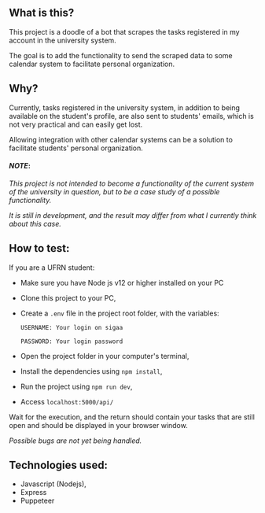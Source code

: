 ## What is this?
This project is a doodle of a bot that scrapes the tasks registered in my account in the university system.

The goal is to add the functionality to send the scraped data to some calendar system to facilitate personal organization.

## Why?
Currently, tasks registered in the university system, in addition to being available on the student's profile, are also sent to students' emails, which is not very practical and can easily get lost.

Allowing integration with other calendar systems can be a solution to facilitate students' personal organization.

#### *NOTE*:
*This project is not intended to become a functionality of the current system of the university in question, but to be a case study of a possible functionality.* 

*It is still in development, and the result may differ from what I currently think about this case.*

## How to test:

If you are a UFRN student:
- Make sure you have Node js v12 or higher installed on your PC
- Clone this project to your PC,
- Create a `.env` file in the project root folder, with the variables:

	`USERNAME: Your login on sigaa`
    
	`PASSWORD: Your login password`
- Open the project folder in your computer's terminal,
- Install the dependencies using `npm install`,
- Run the project using `npm run dev`,
- Access `localhost:5000/api/`

Wait for the execution, and the return should contain your tasks that are still open and should be displayed in your browser window.

*Possible bugs are not yet being handled.*

## Technologies used:
- Javascript (Nodejs),
- Express
- Puppeteer